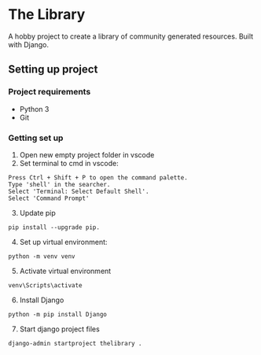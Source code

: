 # The Library

A hobby project to create a library of community generated resources. Built with Django.

## Setting up project

### Project requirements
- Python 3
- Git

### Getting set up
1. Open new empty project folder in vscode
2. Set terminal to cmd in vscode:
```
Press Ctrl + Shift + P to open the command palette.
Type 'shell' in the searcher.
Select 'Terminal: Select Default Shell'.
Select 'Command Prompt'
```
3. Update pip
```
pip install --upgrade pip.
```
4. Set up virtual environment:
```
python -m venv venv
```
5. Activate virtual environment
```
venv\Scripts\activate 
```
6. Install Django
```
python -m pip install Django
```
7. Start django project files
```
django-admin startproject thelibrary .
```